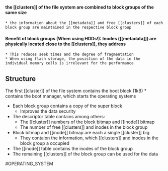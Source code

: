 #### the [[clusters]] of the file system are combined to block groups of the same size
	* the information about the [[metadata]] and free [[clusters]] of each block group are maintained in the respective block group
#### Benefit of block groups (When using HDDs!): Inodes ([[metadata]]) are physically located close to the [[clusters]], they address
	* This reduces seek times and the degree of fragmentation
	* When using flash storage, the posistion of the data in the individual memory cells is irrelevant for the performance
## Structure
The first [[cluster]] of the file system contains the boot block (1kB)
	* contains the boot manager, which starts the operating systems
* Each block group contains a copy of the super block
	* Improves the data security
* The descriptor table contains among others:
	* The [[cluster]] numbers of the block bitmap and [[inode]] bitmap
	* The number of free [[clusters]] and inodes in the block group
* Block bitmap and [[inode]] bitmap are each a single [[cluster]] big
	* They contaion the information, which [[clusters]] and inodes in the block group a occupied
* The [[inode]] table contains the inodes of the block group
* The remaining [[clusters]] of the block group can be used for the data


#OPERATING_SYSTEM 
